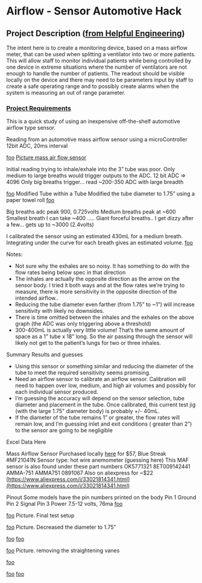 # Airflow - Sensor Automotive Hack

## Project Description ([from Helpful Engineering](https://www.helpfulengineering.org/))
The intent here is to create a monitoring device, based on a mass airflow meter, that can be used when splitting a ventilator into two or more patients. This will allow staff to monitor individual patients while being controlled by one device in extreme situations where the number of ventilators are not enough to handle the number of patients. The readout should be visible locally on the device and there may need to be parameters input by staff to create a safe operating range and to possibly create alarms when the system is measuring an out of range parameter.


### [Project Requirements](https://docs.google.com/document/d/17Ps910A2vRwnM4EM6F-71GNG1XNa0PaeImd53F7428c/edit?usp=sharing)

This is a quick study of using an inexpensive off-the-shelf automotive airflow type sensor.

Reading from an automotive mass airflow sensor using a microController 12bit ADC, 20ms interval

[foo](https://github.com/hydronics2/COVID-19-Airflow-Sensor-Automotive-Hack/blob/master/pics/01mass_airflow_sensor.PNG)
[Picture mass air flow sensor](https://www.aliexpress.com/i/33021814341.html)

Initial reading trying to inhale/exhale into the 3” tube was poor. Only medium to large breaths would trigger outputs to the ADC.
12 bit ADC => 4096
Only big breaths trigger… read ~200-350 ADC with large breadth


[foo](https://github.com/hydronics2/COVID-19-Airflow-Sensor-Automotive-Hack/blob/master/pics/02mass_airflow_sensor.PNG)
Modified Tube within a Tube
Modified the tube diameter to 1.75” using a paper towel roll
[foo](https://github.com/hydronics2/COVID-19-Airflow-Sensor-Automotive-Hack/blob/master/pics/03mass_airflow_sensor.PNG)

Big breaths adc peak 900, 0.725volts
Medium breaths peak at ~600
Smallest breath I can take ~400
….. Giant forceful breaths.. I get dizzy after a few… gets up to ~3000 (2.4volts)

I calibrated the sensor using an estimated 430mL for a medium breath. Integrating under the curve for each breath gives an estimated volume.
[foo](https://github.com/hydronics2/COVID-19-Airflow-Sensor-Automotive-Hack/blob/master/pics/04mass_airflow_sensor.PNG)

Notes:
- Not sure why the exhales are so noisy. It has something to do with the flow rates being below spec in that direction
- The inhales are actually the opposite direction as the arrow on the sensor body. I tried it both ways and at the flow rates we’re trying to measure, there is more sensitivity in the opposite direction of the intended airflow..
- Reducing the tube diameter even farther (from 1.75” to ~1”) will increase sensitivity with likely no downsides.
- There is time omitted between the inhales and the exhales on the above graph (the ADC was only triggering above a threshold)
- 300-400mL is actually very little volume! That’s the same amount of space as a 1” tube x 18” long. So the air passing through the sensor will likely not get to the patient’s lungs for two or three inhales.

Summary Results and guesses
- Using this sensor or something similar and reducing the diameter of the tube to meet the required sensitivity seems promising.
- Need an airflow sensor to calibrate an airflow sensor. Calibration will need to happen over low, medium, and high air volumes and possibly for each individual sensor produced.
- I’m guessing the accuracy will depend on the sensor selection, tube diameter and placement in the tube. Once calibrated, this current test jig (with the large 1.75” diameter body) is probably +/- 40mL.
- If the diameter of the tube remains 1” or greater, the flow rates will remain low, and I’m guessing inlet and exit conditions ( greater than 2”) to the sensor are going to be negligible


Excel Data Here

Mass Airflow Sensor
Purchased locally [here](https://www.oreillyauto.com/detail/b/blue-streak-electronics-5882/engine-sensors---emissions-25132/engine-sensors-25049/mass-air-flow-sensor-meter-12040/2c278c9432b0/blue-streak-electronics-mass-air-flow-sensor-new/mf21041n/6102972?q=mf21041n&pos=0) for $57, Blue Streak #MF21041N
Sensor type: hot wire anemometer (guessing here)
This MAF sensor is also found under these part numbers OK5771321 8ET009142441 AMMA-751 AMMA751 0891067
Also on aliexpress for ~$22 [https://www.aliexpress.com/i/33021814341.html](https://www.aliexpress.com/i/33021814341.html)

Pinout
Some models have the pin numbers printed on the body
Pin 1 Ground
Pin 2 Signal
Pin 3 Power 7.5-12 volts, 76ma
[foo](https://github.com/hydronics2/COVID-19-Airflow-Sensor-Automotive-Hack/blob/master/pics/05mass_airflow_sensor.PNG)



[foo](https://github.com/hydronics2/COVID-19-Airflow-Sensor-Automotive-Hack/blob/master/pics/06mass_airflow_sensor.PNG)
Picture. Final test setup

[foo](https://github.com/hydronics2/COVID-19-Airflow-Sensor-Automotive-Hack/blob/master/pics/07mass_airflow_sensor.PNG)
Picture. Decreased the diameter to 1.75”

[foo](https://github.com/hydronics2/COVID-19-Airflow-Sensor-Automotive-Hack/blob/master/pics/08mass_airflow_sensor.PNG)
[foo](https://github.com/hydronics2/COVID-19-Airflow-Sensor-Automotive-Hack/blob/master/pics/09mass_airflow_sensor.PNG)

[foo](https://github.com/hydronics2/COVID-19-Airflow-Sensor-Automotive-Hack/blob/master/pics/10mass_airflow_sensor.PNG)
Picture. removing the straightening vanes

[foo](https://github.com/hydronics2/COVID-19-Airflow-Sensor-Automotive-Hack/blob/master/pics/11mass_airflow_sensor.PNG)

[foo](https://github.com/hydronics2/COVID-19-Airflow-Sensor-Automotive-Hack/blob/master/pics/12mass_airflow_sensor.PNG)
[foo](https://github.com/hydronics2/COVID-19-Airflow-Sensor-Automotive-Hack/blob/master/pics/13mass_airflow_sensor.PNG)
